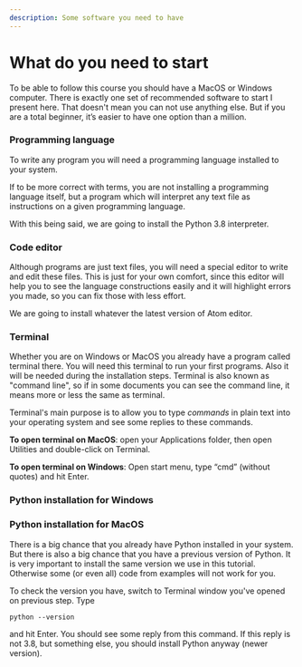 ```yaml
---
description: Some software you need to have
---
```


# What do you need to start

To be able to follow this course you should have a MacOS or Windows computer. There is exactly one set of recommended software to start I present here. That doesn't mean you can not use anything else. But if you are a total beginner, it’s easier to have one option than a million.

### Programming language

To write any program you will need a programming language installed to your system. 

If to be more correct with terms, you are not installing a programming language itself, but a program which will interpret any text file as instructions on a given programming language.

With this being said, we are going to install the Python 3.8 interpreter. 

### Code editor

Although programs are just text files, you will need a special editor to write and edit these files. This is just for your own comfort, since this editor will help you to see the language constructions easily and it will highlight errors you made, so you can fix those with less effort.

We are going to install whatever the latest version of Atom editor.

### Terminal

Whether you are on Windows or MacOS you already have a program called terminal there. You will need this terminal to run your first programs. Also it will be needed during the installation steps. Terminal is also known as "command line", so if in some documents you can see the command line, it means more or less the same as terminal.

Terminal's main purpose is to allow you to type _commands_ in plain text into your operating system and see some replies to these commands.

**To open terminal on MacOS**: open your Applications folder, then open Utilities and double-click on Terminal. 

**To open terminal on Windows**: Open start menu, type “cmd” \(without quotes\) and hit Enter.

### Python installation for Windows 

### Python installation for MacOS

There is a big chance that you already have Python installed in your system. But there is also a big chance that you have a previous version of Python. It is very important to install the same version we use in this tutorial. Otherwise some \(or even all\) code from examples will not work for you.

To check the version you have, switch to Terminal window you've opened on previous step. Type

```text
python --version
```

and hit Enter. You should see some reply from this command. If this reply is not 3.8, but something else, you should install Python anyway \(newer version\).

